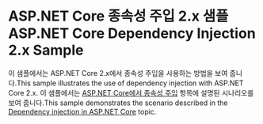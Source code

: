 # <a name="aspnet-core-dependency-injection-2x-sample"></a><span data-ttu-id="4d979-101">ASP.NET Core 종속성 주입 2.x 샘플</span><span class="sxs-lookup"><span data-stu-id="4d979-101">ASP.NET Core Dependency Injection 2.x Sample</span></span>

<span data-ttu-id="4d979-102">이 샘플에서는 ASP.NET Core 2.x에서 종속성 주입을 사용하는 방법을 보여 줍니다.</span><span class="sxs-lookup"><span data-stu-id="4d979-102">This sample illustrates the use of dependency injection with ASP.NET Core 2.x.</span></span> <span data-ttu-id="4d979-103">이 샘플에서는 [ASP.NET Core에서 종속성 주입](https://docs.microsoft.com/aspnet/core/fundamentals/dependency-injection) 항목에 설명된 시나리오를 보여 줍니다.</span><span class="sxs-lookup"><span data-stu-id="4d979-103">This sample demonstrates the scenario described in the [Dependency injection in ASP.NET Core](https://docs.microsoft.com/aspnet/core/fundamentals/dependency-injection) topic.</span></span>
